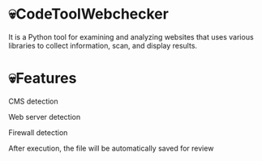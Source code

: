 # 💀CodeToolWebchecker
It is a Python tool for examining and analyzing websites that uses various libraries to collect information, scan, and display results.
# 💀Features

CMS detection

Web server detection

Firewall detection

After execution, the file will be automatically saved for review
